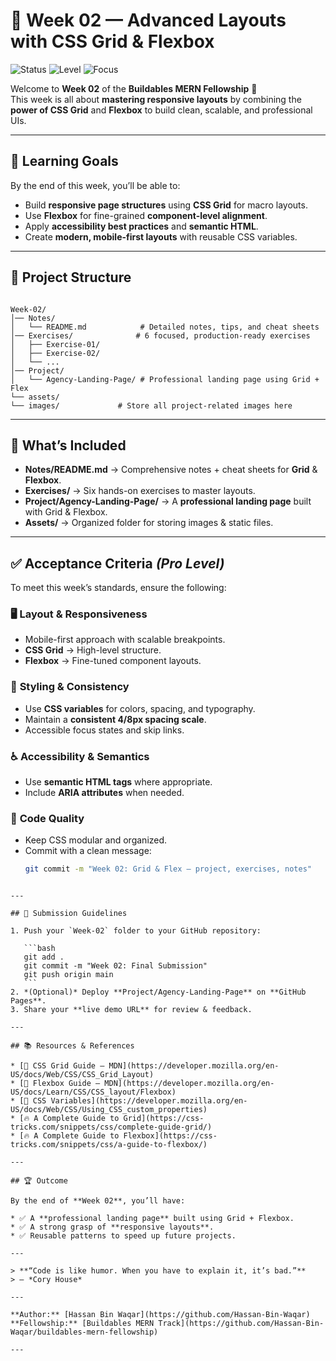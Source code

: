 
# 🌟 Week 02 — Advanced Layouts with CSS Grid & Flexbox

![Status](https://img.shields.io/badge/Status-In%20Progress-blue?style=for-the-badge)
![Level](https://img.shields.io/badge/Level-Intermediate-green?style=for-the-badge)
![Focus](https://img.shields.io/badge/Focus-Layouts%20&%20Responsiveness-orange?style=for-the-badge)

Welcome to **Week 02** of the **Buildables MERN Fellowship** 🚀  
This week is all about **mastering responsive layouts** by combining the **power of CSS Grid** and **Flexbox** to build clean, scalable, and professional UIs.

---

## 🎯 Learning Goals
By the end of this week, you’ll be able to:
- Build **responsive page structures** using **CSS Grid** for macro layouts.
- Use **Flexbox** for fine-grained **component-level alignment**.
- Apply **accessibility best practices** and **semantic HTML**.
- Create **modern, mobile-first layouts** with reusable CSS variables.

---

## 📂 Project Structure
```

Week-02/
│── Notes/
│   └── README.md            # Detailed notes, tips, and cheat sheets
│── Exercises/              # 6 focused, production-ready exercises
│   ├── Exercise-01/
│   ├── Exercise-02/
│   └── ...
│── Project/
│   └── Agency-Landing-Page/ # Professional landing page using Grid + Flex
└── assets/
└── images/             # Store all project-related images here

````

---

## 🔎 What’s Included
- **Notes/README.md** → Comprehensive notes + cheat sheets for **Grid** & **Flexbox**.
- **Exercises/** → Six hands-on exercises to master layouts.
- **Project/Agency-Landing-Page/** → A **professional landing page** built with Grid & Flexbox.
- **Assets/** → Organized folder for storing images & static files.

---

## ✅ Acceptance Criteria *(Pro Level)*
To meet this week’s standards, ensure the following:

### 🖥️ **Layout & Responsiveness**
- Mobile-first approach with scalable breakpoints.
- **CSS Grid** → High-level structure.
- **Flexbox** → Fine-tuned component layouts.

### 🎨 **Styling & Consistency**
- Use **CSS variables** for colors, spacing, and typography.
- Maintain a **consistent 4/8px spacing scale**.
- Accessible focus states and skip links.

### ♿ **Accessibility & Semantics**
- Use **semantic HTML tags** where appropriate.
- Include **ARIA attributes** when needed.

### 🧹 **Code Quality**
- Keep CSS modular and organized.
- Commit with a clean message:  
  ```bash
  git commit -m "Week 02: Grid & Flex — project, exercises, notes"
````

---

## 🚀 Submission Guidelines

1. Push your `Week-02` folder to your GitHub repository:

   ```bash
   git add .
   git commit -m "Week 02: Final Submission"
   git push origin main
   ```
2. *(Optional)* Deploy **Project/Agency-Landing-Page** on **GitHub Pages**.
3. Share your **live demo URL** for review & feedback.

---

## 📚 Resources & References

* [📘 CSS Grid Guide — MDN](https://developer.mozilla.org/en-US/docs/Web/CSS/CSS_Grid_Layout)
* [📘 Flexbox Guide — MDN](https://developer.mozilla.org/en-US/docs/Learn/CSS/CSS_layout/Flexbox)
* [🎨 CSS Variables](https://developer.mozilla.org/en-US/docs/Web/CSS/Using_CSS_custom_properties)
* [🔥 A Complete Guide to Grid](https://css-tricks.com/snippets/css/complete-guide-grid/)
* [🔥 A Complete Guide to Flexbox](https://css-tricks.com/snippets/css/a-guide-to-flexbox/)

---

## 🏆 Outcome

By the end of **Week 02**, you’ll have:

* ✅ A **professional landing page** built using Grid + Flexbox.
* ✅ A strong grasp of **responsive layouts**.
* ✅ Reusable patterns to speed up future projects.

---

> **“Code is like humor. When you have to explain it, it’s bad.”**
> — *Cory House*

---

**Author:** [Hassan Bin Waqar](https://github.com/Hassan-Bin-Waqar)
**Fellowship:** [Buildables MERN Track](https://github.com/Hassan-Bin-Waqar/buildables-mern-fellowship)

---



